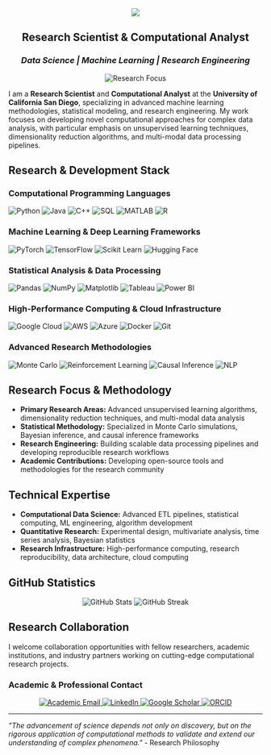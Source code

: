 <div align="center">
  <img src="https://capsule-render.vercel.app/api?type=waving&color=0D1117&customColorList=0,5,10&height=200&section=header&text=Pratham%20Aggarwal&fontSize=50&fontAlignY=38&desc=Research%20Scientist%20%7C%20Computational%20Analytics%20%7C%20ML%20Engineer&descAlignY=51&descAlign=50&stroke=2563EB&strokeWidth=1" />
</div>

<div align="center">
  
  ## Research Scientist & Computational Analyst
  
  ### *Data Science | Machine Learning | Research Engineering*
  
  <img src="https://readme-typing-svg.demolab.com?font=Fira+Code&weight=500&size=18&duration=3000&pause=1000&color=2563EB&center=true&vCenter=true&width=700&lines=Advanced+Analytics+%26+Machine+Learning+Research;Computational+Modeling+%26+Statistical+Analysis;Research+Engineering+%26+Data+Architecture;Algorithm+Development+%26+Performance+Optimization" alt="Research Focus" />
  
</div>

I am a **Research Scientist** and **Computational Analyst** at the **University of California San Diego**, specializing in advanced machine learning methodologies, statistical modeling, and research engineering. My work focuses on developing novel computational approaches for complex data analysis, with particular emphasis on unsupervised learning techniques, dimensionality reduction algorithms, and multi-modal data processing pipelines.

## Research & Development Stack

### Computational Programming Languages
![Python](https://img.shields.io/badge/PYTHON-3776AB?style=for-the-badge&logo=python&logoColor=white)
![Java](https://img.shields.io/badge/JAVA-007396?style=for-the-badge&logo=openjdk&logoColor=white)
![C++](https://img.shields.io/badge/C++-00599C?style=for-the-badge&logo=cplusplus&logoColor=white)
![SQL](https://img.shields.io/badge/SQL-4479A1?style=for-the-badge&logo=databricks&logoColor=white)
![MATLAB](https://img.shields.io/badge/MATLAB-E16737?style=for-the-badge&logo=Mathworks&logoColor=white)
![R](https://img.shields.io/badge/R-276DC3?style=for-the-badge&logo=r&logoColor=white)

### Machine Learning & Deep Learning Frameworks
![PyTorch](https://img.shields.io/badge/PYTORCH-EE4C2C?style=for-the-badge&logo=pytorch&logoColor=white)
![TensorFlow](https://img.shields.io/badge/TENSORFLOW-FF6F00?style=for-the-badge&logo=tensorflow&logoColor=white)
![Scikit Learn](https://img.shields.io/badge/SCIKIT%20LEARN-F7931E?style=for-the-badge&logo=scikitlearn&logoColor=white)
![Hugging Face](https://img.shields.io/badge/HUGGING%20FACE-FFDD00?style=for-the-badge&logo=huggingface&logoColor=black)

### Statistical Analysis & Data Processing
![Pandas](https://img.shields.io/badge/PANDAS-150458?style=for-the-badge&logo=pandas&logoColor=white)
![NumPy](https://img.shields.io/badge/NUMPY-013243?style=for-the-badge&logo=numpy&logoColor=white)
![Matplotlib](https://img.shields.io/badge/MATPLOTLIB-11557C?style=for-the-badge&logo=plotly&logoColor=white)
![Tableau](https://img.shields.io/badge/TABLEAU-E97627?style=for-the-badge&logo=tableau&logoColor=white)
![Power BI](https://img.shields.io/badge/POWER%20BI-F2C811?style=for-the-badge&logo=powerbi&logoColor=black)

### High-Performance Computing & Cloud Infrastructure
![Google Cloud](https://img.shields.io/badge/GOOGLE%20CLOUD-4285F4?style=for-the-badge&logo=googlecloud&logoColor=white)
![AWS](https://img.shields.io/badge/AWS-232F3E?style=for-the-badge&logo=amazonaws&logoColor=white)
![Azure](https://img.shields.io/badge/AZURE-0078D4?style=for-the-badge&logo=microsoftazure&logoColor=white)
![Docker](https://img.shields.io/badge/DOCKER-2496ED?style=for-the-badge&logo=docker&logoColor=white)
![Git](https://img.shields.io/badge/GIT-F05032?style=for-the-badge&logo=git&logoColor=white)

### Advanced Research Methodologies
![Monte Carlo](https://img.shields.io/badge/MONTE%20CARLO-003B57?style=for-the-badge&logoColor=white)
![Reinforcement Learning](https://img.shields.io/badge/REINFORCEMENT%20LEARNING-FF6F61?style=for-the-badge&logoColor=white)
![Causal Inference](https://img.shields.io/badge/CAUSAL%20INFERENCE-9932CC?style=for-the-badge&logoColor=white)
![NLP](https://img.shields.io/badge/NLP-FF4088?style=for-the-badge&logo=googletranslate&logoColor=white)

## Research Focus & Methodology

- **Primary Research Areas:** Advanced unsupervised learning algorithms, dimensionality reduction techniques, and multi-modal data analysis
- **Statistical Methodology:** Specialized in Monte Carlo simulations, Bayesian inference, and causal inference frameworks
- **Research Engineering:** Building scalable data processing pipelines and developing reproducible research workflows
- **Academic Contributions:** Developing open-source tools and methodologies for the research community

## Technical Expertise

- **Computational Data Science:** Advanced ETL pipelines, statistical computing, ML engineering, algorithm development
- **Quantitative Research:** Experimental design, multivariate analysis, time series analysis, Bayesian statistics
- **Research Infrastructure:** High-performance computing, research reproducibility, data architecture, cloud computing

## GitHub Statistics

<div align="center">
  <img src="https://github-readme-stats.vercel.app/api?username=prathamagggarwal&show_icons=true&theme=tokyonight&hide_border=true&bg_color=0D1117&title_color=FF6B6B&text_color=FFFFFF&icon_color=4ECDC4" alt="GitHub Stats" />
  <img src="https://github-readme-streak-stats.herokuapp.com/?user=prathamagggarwal&theme=tokyonight&hide_border=true&stroke=0000&background=0D1117&ring=FF6B6B&fire=FF6B6B&currStreakNum=FFFFFF&sideNums=FFFFFF&currStreakLabel=FFFFFF&sideLabels=FFFFFF&dates=FFFFFF" alt="GitHub Streak" />
</div>

## Research Collaboration

I welcome collaboration opportunities with fellow researchers, academic institutions, and industry partners working on cutting-edge computational research projects.

### Academic & Professional Contact

<div align="center">
  <a href="mailto:research.contact@ucsd.edu">
    <img src="https://img.shields.io/badge/Academic%20Email-4285F4?style=for-the-badge&logo=gmail&logoColor=white" alt="Academic Email" />
  </a>
  <a href="https://www.linkedin.com/in/research-profile">
    <img src="https://img.shields.io/badge/LinkedIn-0077B5?style=for-the-badge&logo=linkedin&logoColor=white" alt="LinkedIn" />
  </a>
  <a href="https://scholar.google.com/citations?user=your-profile">
    <img src="https://img.shields.io/badge/Google%20Scholar-4285F4?style=for-the-badge&logo=googlescholar&logoColor=white" alt="Google Scholar" />
  </a>
  <a href="https://orcid.org/0000-0000-0000-0000">
    <img src="https://img.shields.io/badge/ORCID-A6CE39?style=for-the-badge&logo=orcid&logoColor=white" alt="ORCID" />
  </a>
</div>

---

*"The advancement of science depends not only on discovery, but on the rigorous application of computational methods to validate and extend our understanding of complex phenomena."* - Research Philosophy
